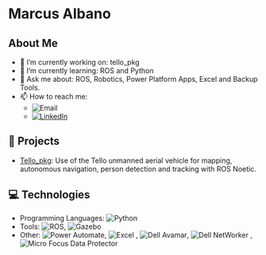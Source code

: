 # Marcus Albano 

## About Me
- 🔭 I’m currently working on: tello_pkg
- 🌱 I’m currently learning: ROS and Python
- 💬 Ask me about: ROS, Robotics, Power Platform Apps, Excel and Backup Tools.
- 📫 How to reach me:
  - ![Email](https://img.shields.io/badge/Email-albanomarcus%40outlook.com-blue?style=flat-square&logo=microsoft-outlook&logoColor=white)
  - [![LinkedIn](https://img.shields.io/badge/-LinkedIn-blue?style=flat-square&logo=linkedin)](https://linkedin.com/in/marcusalbano)


## 🚀 Projects
- [Tello_pkg]((https://github.com/albanomarcus/tello_pkg)): Use of the Tello unmanned aerial vehicle for mapping, autonomous navigation, person detection and tracking with ROS Noetic.


## 💻 Technologies
- Programming Languages: ![Python](https://img.shields.io/badge/Python-3776AB?style=flat-square&logo=python&logoColor=white)
- Tools: ![ROS](https://img.shields.io/badge/ROS-Noetic-22314E?style=flat-square&logo=ros), ![Gazebo](https://img.shields.io/badge/Gazebo-Simulation-644528?style=flat-square&logo=gazebo&logoColor=white)
- Other: ![Power Automate](https://img.shields.io/badge/Power%20Automate-0078D4?style=flat-square&logo=microsoft-power-automate&logoColor=white), ![Excel](https://img.shields.io/badge/Excel-217346?style=flat-square&logo=microsoft-excel&logoColor=white)
, ![Dell Avamar](https://img.shields.io/badge/Dell%20Avamar-007DB8?style=flat-square&logo=dell&logoColor=white), ![Dell NetWorker](https://img.shields.io/badge/Dell%20NetWorker-007DB8?style=flat-square&logo=dell&logoColor=white)
, ![Micro Focus Data Protector](https://img.shields.io/badge/Micro%20Focus%20Data%20Protector-2F2F2F?style=flat-square&logo=micro-focus&logoColor=white)

